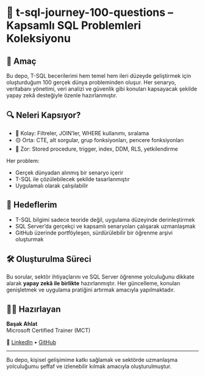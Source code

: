 # 🧠 t-sql-journey-100-questions – Kapsamlı SQL Problemleri Koleksiyonu

## 📌 Amaç

Bu depo, T-SQL becerilerimi hem temel hem ileri düzeyde geliştirmek için oluşturduğum 100 gerçek dünya probleminden oluşur. Her senaryo, veritabanı yönetimi, veri analizi ve güvenlik gibi konuları kapsayacak şekilde yapay zekâ desteğiyle özenle hazırlanmıştır.

## 🔍 Neleri Kapsıyor?

- 🔰 Kolay: Filtreler, JOIN’ler, WHERE kullanımı, sıralama
- 🟡 Orta: CTE, alt sorgular, grup fonksiyonları, pencere fonksiyonları
- 🔴 Zor: Stored procedure, trigger, index, DDM, RLS, yetkilendirme

Her problem:
- Gerçek dünyadan alınmış bir senaryo içerir
- T-SQL ile çözülebilecek şekilde tasarlanmıştır
- Uygulamalı olarak çalışılabilir

## 🎯 Hedeflerim

- T-SQL bilgimi sadece teoride değil, uygulama düzeyinde derinleştirmek  
- SQL Server’da gerçekçi ve kapsamlı senaryoları çalışarak uzmanlaşmak  
- GitHub üzerinde portföyleşen, sürdürülebilir bir öğrenme arşivi oluşturmak  

## 🛠️ Oluşturulma Süreci

Bu sorular, sektör ihtiyaçlarını ve SQL Server öğrenme yolculuğunu dikkate alarak **yapay zekâ ile birlikte** hazırlanmıştır. Her güncelleme, konuları genişletmek ve uygulama pratiğini artırmak amacıyla yapılmaktadır.

## 👩‍💻 Hazırlayan

**Başak Ahlat**  
Microsoft Certified Trainer (MCT)  

📎 [LinkedIn](https://www.linkedin.com/in/basak-ahlat/) • [GitHub](https://github.com/BasakAhlat)

---

Bu depo, kişisel gelişimime katkı sağlamak ve sektörde uzmanlaşma yolculuğumu şeffaf ve izlenebilir kılmak amacıyla oluşturulmuştur.
